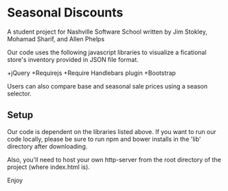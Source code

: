 # Seasonal Discounts

A student project for Nashville Software School written by Jim Stokley, Mohamad Sharif, and Allen Phelps

Our code uses the following javascript libraries to visualize a ficational store's inventory provided in JSON file format.

+jQuery
+Requirejs
+Require Handlebars plugin
+Bootstrap

Users can also compare base and seasonal sale prices using a season selector.

## Setup

Our code is dependent on the libraries listed above. If you want to run our code locally, please be sure to run npm and bower installs in the 'lib' directory after downloading.

Also, you'll need to host your own http-server from the root directory of the project (where index.html is).

Enjoy